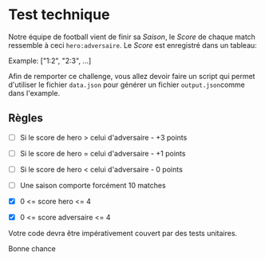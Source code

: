 # Test technique

Notre équipe de football vient de finir sa *Saison*, le *Score* de chaque match ressemble à ceci `hero:adversaire`.
Le *Score* est enregistré dans un tableau:

Example: ["1:2", "2:3", ...]

Afin de remporter ce challenge, vous allez devoir faire un script qui permet d'utiliser le fichier `data.json` pour générer un fichier `output.json`comme dans l'example.

## Règles

- [ ] Si le score de hero > celui d'adversaire - +3 points
- [ ] Si le score de hero = celui d'adversaire - +1 points
- [ ] Si le score de hero < celui d'adversaire - 0 points

- [ ] Une saison comporte forcément 10 matches
- [x] 0 <= score hero <= 4
- [x] 0 <= score adversaire <= 4

Votre code devra être impérativement couvert par des tests unitaires.

Bonne chance